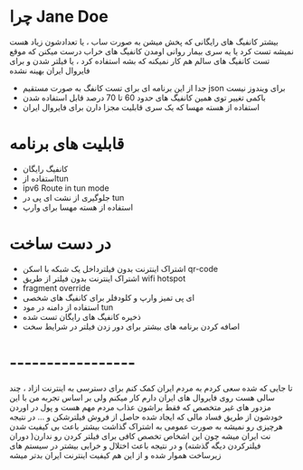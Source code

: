 # چرا Jane Doe
بیشتر کانفیگ های رایگانی که پخش میشن به صورت ساب ، یا تعدادشون زیاد هست نمیشه تست کرد یا یه سری بیمار روانی اومدن کانفیگ های خراب درست میکنن که موقع تست کانفیگ های سالم هم کار نمیکنه که بشه استفاده کرد
، یا فیلتر شدن و برای فایروال ایران بهینه نشده
- جدا از این برنامه ای برای تست کانفگ به صورت مستقیم json برای ویندوز نیست
- باکمی تغییر توی همین کانفیگ های حدود 60 تا 70 درصد قابل استفاده شدن
- استفاده از هسته مهسا که یک سری قابلیت مجزا دارن برای فایروال ایران

# قابلیت های برنامه 
- کانفیگ رایگان
- استفاده ازtun 
- ipv6 Route in tun mode
- جلوگیری از نشت ای پی در tun
- استفاده از هسته مهسا برای وارپ


# در دست ساخت
- اشتراک  اینترنت بدون فیلترداخل یک شبکه با اسکن qr-code
- اشتراک اینترنت بدون فیلتر از طریق wifi hotspot
- fragment override
- ای پی تمیز وارپ و کلودفلر برای کانفیگ های شخصی
- استفاده از دامنه در مود tun
- ذخیره کانفیگ های رایگان تست شده
- اصافه کردن برنامه های بیشتر برای دور زدن فیلتر در شرایط سخت


# -----------------
تا جایی که شده سعی کردم به مردم ایران کمک کنم برای دسترسی به اینترنت ازاد ، چند سالی هست روی فایروال های ایران دارم کار میکنم ولی بر اساس تجربه من با این مزدور های غیر متخصص که فقط براشون عذاب مردم مهم هست و پول در اوردن خودشون از طریق فساد مالی که ایجاد شده حاصل از فروش فیلترشکن و ... در نتیجه هرچیزی رو نمیشه به صورت عمومی به اشتراک گذاشت بیشتر باعث بی کیفیت شدن نت ایران میشه چون این اشخاص تخصص کافی برای فیلتر کردن رو ندارن( دوران فیلترکردن دیگه گذشته) و در نتیجه باعث اختلال و خرابی بیشتر در سیستم های زیرساخت هموار شده و از این هم کیفیت اینترنت ایران بدتر میشه
